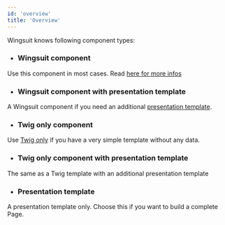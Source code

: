 ```yaml
---
id: 'overview'
title: 'Overview'
---
```


Wingsuit knows following component types:
* ### Wingsuit component
Use this component in most cases. Read [here for more infos](../wingsuit)
* ### Wingsuit component with presentation template
A Wingsuit component if you need an additional [presentation template](../presentation).
* ### Twig only component 
Use [Twig only](../twig) if you have a very simple template without any data. 
* ### Twig only component with presentation template
The same as a Twig template with an additional presentation template 
* ### Presentation template 
A presentation template only. Choose this if you want to build a complete Page.

